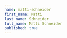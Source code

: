 ```yaml
---
name: matti-schneider
first_name: Matti
last_name: Schneider
full_name: Matti Schneider
published: true
---
```


